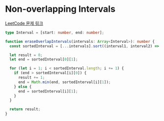 # Non-overlapping Intervals

[LeetCode 문제 링크](https://leetcode.com/problems/non-overlapping-intervals)

```typescript
type Interval = [start: number, end: number];

function eraseOverlapIntervals(intervals: Array<Interval>): number {
  const sortedInterval = [...intervals].sort((interval1, interval2) => interval1[0] - interval2[0]);

  let result = 0;
  let end = sortedInterval[0][1];

  for (let i = 1; i < sortedInterval.length; i += 1) {
    if (end > sortedInterval[i][0]) {
      result += 1;
      end = Math.min(end, sortedInterval[i][1]);
    } else {
      end = sortedInterval[i][1];
    }
  }

  return result;
}
```
